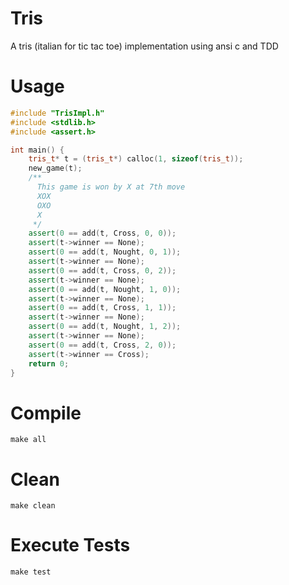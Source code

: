 Tris
====

A tris (italian for tic tac toe) implementation using ansi c and TDD

Usage
=====

`````C++
#include "TrisImpl.h"
#include <stdlib.h>
#include <assert.h>

int main() {
    tris_t* t = (tris_t*) calloc(1, sizeof(tris_t));
    new_game(t);
    /**
      This game is won by X at 7th move
      XOX
      OXO
      X
     */
    assert(0 == add(t, Cross, 0, 0));
    assert(t->winner == None);
    assert(0 == add(t, Nought, 0, 1));
    assert(t->winner == None);
    assert(0 == add(t, Cross, 0, 2));
    assert(t->winner == None);
    assert(0 == add(t, Nought, 1, 0));
    assert(t->winner == None);
    assert(0 == add(t, Cross, 1, 1));
    assert(t->winner == None);
    assert(0 == add(t, Nought, 1, 2));
    assert(t->winner == None);
    assert(0 == add(t, Cross, 2, 0));
    assert(t->winner == Cross);
    return 0;
}
`````

Compile
=======

`````
make all
`````

Clean
=====

`````
make clean
`````

Execute Tests
=============

`````
make test
`````
